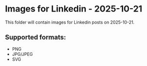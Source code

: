 # Images for Linkedin - 2025-10-21

This folder will contain images for Linkedin posts on 2025-10-21.

## Supported formats:
- PNG
- JPG/JPEG
- SVG
